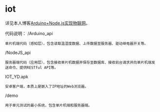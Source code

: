 # iot
详见本人博客[Arduino+Node.js实现物联网](https://xgyopen.github.io/2018/02/10/2018-02-10-project-iot/)。

代码说明：
/Arduino_api

    单片机端代码（感知层），包含读取温湿度数据、上传数据至服务器、驱动继电器开关等。

/NodeJS_api

    服务器端代码（应用层），包含接收单片机数据并保存至数据库、接收前台请求并向单片机端发送命令、提供RESTful API等。

IOT_YD.apk

    安卓客户端，本质上是嵌入了IP地址的Web浏览器。

/demo

	用于单元测试的最小系统，包含单片机端和服务器端。
